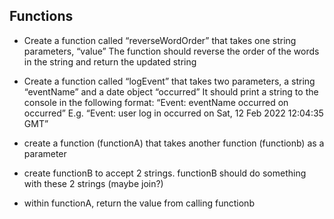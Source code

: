 ## Functions


- Create a function called “reverseWordOrder” that takes one string parameters, “value”
The function should reverse the order of the words in the string and return the updated string

- Create a function called “logEvent” that takes two parameters, a string “eventName” and a date object “occurred”
It should print a string to the console in the following format: “Event: eventName occurred on occurred”
E.g. “Event: user log in occurred on Sat, 12 Feb 2022 12:04:35 GMT”

- create a function (functionA) that takes another function (functionb) as a parameter
- create functionB to accept 2 strings. functionB should do something with these 2 strings (maybe join?)
- within functionA, return the value from calling functionb